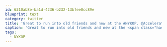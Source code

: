 ```yaml
---
id: 6310ab8e-ba1d-4236-b232-13bfee0cc89e
blueprint: text
category: twitter
title: 'Great to run into old friends and new at the #NYKOP. @AccelerateOK @startupvernon @kicpeople'
caption: 'Great to run into old friends and new at the <span class="hashtag hashtag_local">#<a href="http://tweettemp.darylchymko.ca/?tag=nykop">NYKOP</a>. <span class="username username_linked">@<a href="https://twitter.com/AccelerateOK" title="Accelerate Okanagan">AccelerateOK</a></span> <span class="username username_linked">@<a href="https://twitter.com/startupvernon" title="Startup Vernon">startupvernon</a></span> <span class="username username_linked">@<a href="https://twitter.com/kicpeople" title="Kamloops Innovation">kicpeople</a></span>'
tags:
  - NYKOP
---
```

